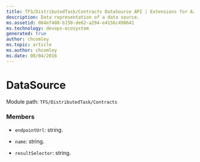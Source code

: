 ```yaml
---
title: TFS/DistributedTask/Contracts DataSource API | Extensions for Azure DevOps Services
description: Data representation of a data source.
ms.assetid: 084ef408-b158-de62-a294-e4156c498641
ms.technology: devops-ecosystem
generated: true
author: chcomley
ms.topic: article
ms.author: chcomley
ms.date: 08/04/2016
---
```


# DataSource

Module path: `TFS/DistributedTask/Contracts`


### Members

* `endpointUrl`: string. 

* `name`: string. 

* `resultSelector`: string. 

